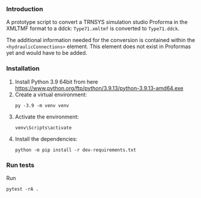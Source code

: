 ### Introduction ###
A prototype script to convert a TRNSYS simulation studio Proforma in the XMLTMF format to a ddck:
`Type71.xmltmf` is converted to `Type71.ddck`.

The additional information needed for the conversion is contained within the `<hydraulicConnections>`
element. This element does not exist in Proformas yet and would have to be added.

### Installation ###

1. Install Python 3.9 64bit from here https://www.python.org/ftp/python/3.9.13/python-3.9.13-amd64.exe
2. Create a virtual environment:
    ```commandline
    py -3.9 -m venv venv
    ```
3. Activate the environment:
    ```commandline
    venv\Scripts\activate
    ```
4. Install the dependencies:
    ```commandline
    python -m pip install -r dev-requirements.txt
    ```

### Run tests ###
Run
```commandline
pytest -rA .
```

